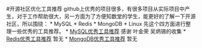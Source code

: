 #开源社区优化工具推荐
   github上优秀的项目很多，有很多项目从实际项目中产生，对于工作帮助很大，另一方面为了方便知数堂的学生，能更好的了解一下开源社区，所以围绕：
    * MySQL
    * Redis
    * MongoDB
    * Linux
先这个四方面进行整理一些优秀的工具推荐。
    * [MySQL优秀工具推荐](https://github.com/zhishutech/awesome-tools-cn/wiki/MySQL-%E4%BC%98%E7%A7%80%E5%B7%A5%E5%85%B7%E6%8E%A8%E8%8D%90)
     感谢 叶金荣 吴炳锡的收集
    * [Redis优秀工具推荐]()  暂无
    * [MongoDB优秀工具推荐]() 暂无
